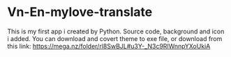 # Vn-En-mylove-translate

This is my first app i created by Python. Source code, background and icon i added. 
You can download and covert theme to exe file, or download from this link: https://mega.nz/folder/rl8SwBJL#u3Y-_N3c9RlWnnpYXoUkiA

